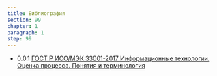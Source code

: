 ```yaml
---
title: Библиография
section: 99
chapter: 1
paragraph: 1
step: 99
---
```


* 0.0.1 [ГОСТ Р ИСО/МЭК 33001-2017 Информационные технологии. Оценка процесса. Понятия и терминология](https://allgosts.ru/35/080/gost_r_iso!mek_33001-2017)

